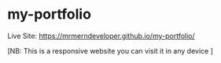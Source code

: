 # my-portfolio
Live Site: https://mrmerndeveloper.github.io/my-portfolio/

[NB: This is a responsive website you can visit it in any device ]
